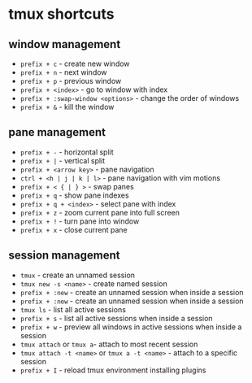 # tmux shortcuts

## window management
- `prefix + c` - create new window 
- `prefix + n` - next window
- `prefix + p` - previous window
- `prefix + <index>` - go to window with index 
- `prefix + :swap-window <options>` - change the order of windows
- `prefix + &` - kill the window

## pane management
- `prefix + -` - horizontal split
- `prefix + |` - vertical split
- `prefix + <arrow key>` - pane navigation
- `ctrl + <h | j | k | l>` - pane navigation with vim motions
- `prefix + < { | } >` - swap panes
- `prefix + q` - show pane indexes
- `prefix + q + <index>` - select pane with index 
- `prefix + z` - zoom current pane into full screen
- `prefix + !` - turn pane into window
- `prefix + x` - close current pane


## session management
- `tmux` - create an unnamed session
- `tmux new -s <name>` - create named session
- `prefix + :new` - create an unnamed session when inside a session
- `prefix + :new` - create an unnamed session when inside a session
- `tmux ls` - list all active sessions
- `prefix + s` - list all active sessions when inside a session
- `prefix + w` - preview all windows in active sessions when inside a session
- `tmux attach` or `tmux a`- attach to most recent session 
- `tmux attach -t <name>` or `tmux a -t <name>` - attach to a specific session
- `prefix + I` - reload tmux environment installing plugins